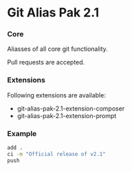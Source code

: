 # Git Alias Pak 2.1

### Core

Aliasses of all core git functionality.

Pull requests are accepted.

### Extensions

Following extensions are available:
- git-alias-pak-2.1-extension-composer
- git-alias-pak-2.1-extension-prompt

### Example

```sh
add .
ci -m "Official release of v2.1"
push
```
